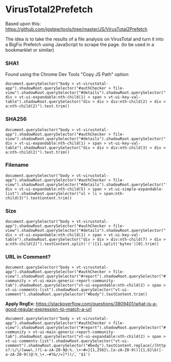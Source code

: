 # VirusTotal2Prefetch
Based upon this: https://github.com/jgstew/tools/tree/master/JS/VirusTotal2Prefetch

The idea is to take the results of a file analysis on VirusTotal and turn it into a BigFix Prefetch using JavaScript to scrape the page. (to be used in a bookmarklet or similar)



### SHA1

Found using the Chrome Dev Tools "Copy JS Path" option:

`document.querySelector("body > vt-virustotal-app").shadowRoot.querySelector("#authChecker > file-view").shadowRoot.querySelector("#details").shadowRoot.querySelector("div > vt-ui-expandable:nth-child(1) > span > vt-ui-key-val-table").shadowRoot.querySelector("div > div > div:nth-child(2) > div > a:nth-child(2)").text.trim()`

### SHA256

`document.querySelector("body > vt-virustotal-app").shadowRoot.querySelector("#authChecker > file-view").shadowRoot.querySelector("#details").shadowRoot.querySelector("div > vt-ui-expandable:nth-child(1) > span > vt-ui-key-val-table").shadowRoot.querySelector("div > div > div:nth-child(3) > div > a:nth-child(2)").text.trim()`


### Filename

`document.querySelector("body > vt-virustotal-app").shadowRoot.querySelector("#authChecker > file-view").shadowRoot.querySelector("#details").shadowRoot.querySelector("div > vt-ui-expandable:nth-child(5) > span > vt-ui-simple-expandable-list").shadowRoot.querySelector("ul > li > span:nth-child(3)").textContent.trim()`

### Size

`document.querySelector("body > vt-virustotal-app").shadowRoot.querySelector("#authChecker > file-view").shadowRoot.querySelector("#details").shadowRoot.querySelector("div > vt-ui-expandable:nth-child(1) > span > vt-ui-key-val-table").shadowRoot.querySelector("div > div > div:nth-child(7) > div > a:nth-child(2)").textContent.split('(')[1].split('bytes')[0].trim()`

### URL in Comment?

`document.querySelector("body > vt-virustotal-app").shadowRoot.querySelector("#authChecker > file-view").shadowRoot.querySelector("#report").shadowRoot.querySelector("#community > vt-ui-main-generic-report-community-tab").shadowRoot.querySelector("vt-ui-expandable:nth-child(2) > span > vt-ui-comments-list").shadowRoot.querySelector("vt-ui-comment").shadowRoot.querySelector("#body").textContent.trim()`

**Apply RegEx:**  https://stackoverflow.com/questions/3809401/what-is-a-good-regular-expression-to-match-a-url

`document.querySelector("body > vt-virustotal-app").shadowRoot.querySelector("#authChecker > file-view").shadowRoot.querySelector("#report").shadowRoot.querySelector("#community > vt-ui-main-generic-report-community-tab").shadowRoot.querySelector("vt-ui-expandable:nth-child(2) > span > vt-ui-comments-list").shadowRoot.querySelector("vt-ui-comment").shadowRoot.querySelector("#body").textContent.replace(/(https?:\/\/(www\.)?[-a-zA-Z0-9@:%._\+~#=]{1,256}\.[a-zA-Z0-9()]{1,6}\b([-a-zA-Z0-9()@:%_\+.~#?&//=]*))/, '$1')`
